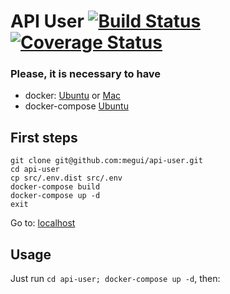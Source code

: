 API User  [![Build Status](https://travis-ci.org/developmentsoftware/api-user.svg?branch=master)](https://travis-ci.org/developmentsoftware/api-user) [![Coverage Status](https://coveralls.io/repos/github/developmentsoftware/api-user/badge.svg?branch=master)](https://coveralls.io/github/developmentsoftware/api-user?branch=master)
=======

### Please, it is necessary to have
* docker:  [Ubuntu](https://docs.docker.com/engine/installation/linux/ubuntu/) or [Mac](https://docs.docker.com/docker-for-mac/install/)
* docker-compose [Ubuntu](https://docs.docker.com/compose/install/) 

## First steps
```
git clone git@github.com:megui/api-user.git
cd api-user
cp src/.env.dist src/.env
docker-compose build
docker-compose up -d
exit
```
Go to: [localhost](http://localhost:3000/) 

## Usage

Just run `cd api-user; docker-compose up -d`, then:

